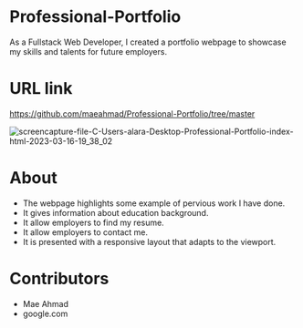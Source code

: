 # Professional-Portfolio
As a Fullstack Web Developer, I created a portfolio webpage to showcase my skills and talents for future employers.

# URL link
https://github.com/maeahmad/Professional-Portfolio/tree/master

![screencapture-file-C-Users-alara-Desktop-Professional-Portfolio-index-html-2023-03-16-19_38_02](https://user-images.githubusercontent.com/122010497/225786341-dd8fa140-0143-4936-bc47-ad0dc0cc9544.png)



# About
- The webpage highlights some example of pervious work I have done. 
- It gives information about education background.
- It allow employers to find my resume. 
- It allow employers to contact me. 
- It is presented with a responsive layout that adapts to the viewport. 

# Contributors
- Mae Ahmad
- google.com

